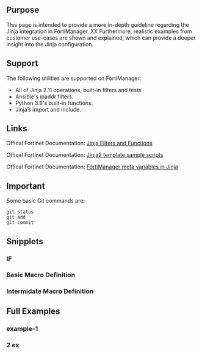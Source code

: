 ## Purpose
This page is intended to provide a more in-depth guideline regarding the Jinja integration in FortiManager.
XX
Furthermore, realistic examples from customer use-cases are shown and explained, which can provide a deeper insight into the Jinja configuration.

## Support
The following utilities are supported on FortiManager:
- All of Jinja 2.11 operations, built-in filters and tests.
- Ansible's ipaddr filters.
- Python 3.8's built-in functions.
- Jinja’s import and include.

## Links
Offical Fortinet Documentation: [Jinja Filters and Functions](https://docs.fortinet.com/document/fortimanager/7.4.1/jinja-filters-and-functions/130068/supported-filters-and-functions)

Offical Fortinet Documentation: [Jinja2 template sample scripts](https://docs.fortinet.com/document/fortimanager/7.2.0/new-features/761880/jinja2-template-sample-scripts)

Offical Fortinet Documentation: [FortiManager meta variables in Jinja](https://docs.fortinet.com/document/fortimanager/7.4.1/jinja-filters-and-functions/456481/fortimanager-meta-variables-in-jinja)

## Important
Some basic Git commands are:
```
git status
git add
git commit
```
## Snipplets
### IF
### Basic Macro Definition
### Intermidate Macro Definition

## Full Examples
### example-1
### 2 ex
